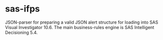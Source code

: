 # sas-ifps

JSON-parser for preparing a valid JSON alert structure for loading into SAS Visual Investigator 10.6. 
The main business-rules engine is SAS Intelligent Decisioning 5.4.
